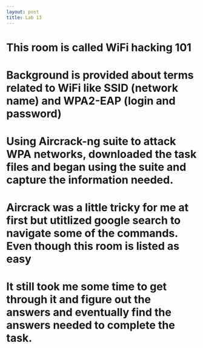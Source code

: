 ```yaml
---
layout: post
title: Lab 13
---
```

# This room is called WiFi hacking 101
# Background is provided about terms related to WiFi like SSID (network name) and WPA2-EAP (login and password)
# Using Aircrack-ng suite to attack WPA networks, downloaded the task files and began using the suite and capture the information needed.
# Aircrack was a little tricky for me at first but utitlized google search to navigate some of the commands. Even though this room is listed as easy
# It still took me some time to get through it and figure out the answers and eventually find the answers needed to complete the task. 
